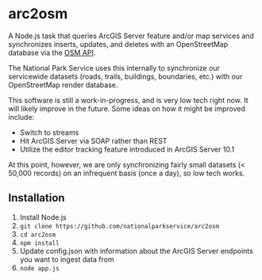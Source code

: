 # arc2osm

A Node.js task that queries ArcGIS Server feature and/or map services and synchronizes inserts, updates, and deletes with an OpenStreetMap database via the [OSM API](http://wiki.openstreetmap.org/wiki/API_v0.6).

The National Park Service uses this internally to synchronize our servicewide datasets (roads, trails, buildings, boundaries, etc.) with our OpenStreetMap render database.

This software is still a work-in-progress, and is very low tech right now. It will likely improve in the future. Some ideas on how it might be improved include:

- Switch to streams
- Hit ArcGIS Server via SOAP rather than REST
- Utilize the editor tracking feature introduced in ArcGIS Server 10.1

At this point, however, we are only synchronizing fairly small datasets (< 50,000 records) on an infrequent basis (once a day), so low tech works.

## Installation

1. Install Node.js
2. `git clone https://github.com/nationalparkservice/arc2osm`
3. `cd arc2osm`
4. `npm install`
5. Update config.json with information about the ArcGIS Server endpoints you want to ingest data from
6. `node app.js`
